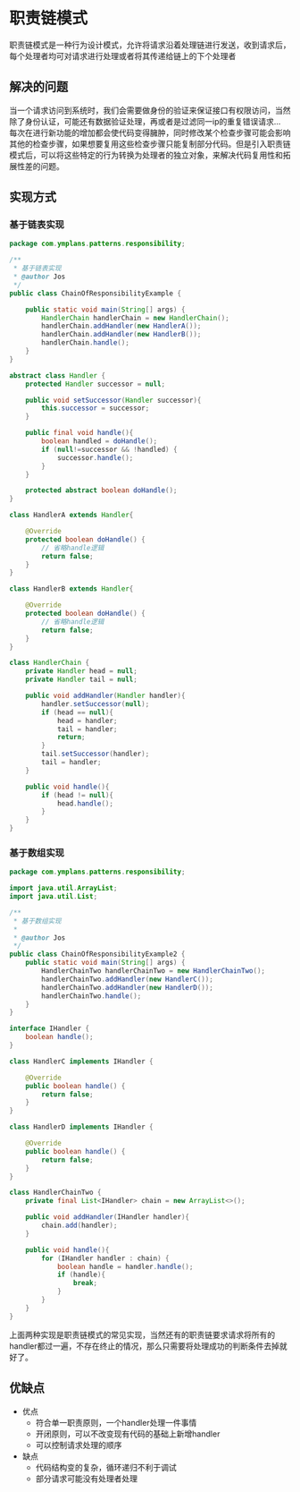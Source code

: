 # 职责链模式
职责链模式是一种行为设计模式，允许将请求沿着处理链进行发送，收到请求后，每个处理者均可对请求进行处理或者将其传递给链上的下个处理者

## 解决的问题
当一个请求访问到系统时，我们会需要做身份的验证来保证接口有权限访问，当然除了身份认证，可能还有数据验证处理，再或者是过滤同一ip的重复错误请求...  
每次在进行新功能的增加都会使代码变得臃肿，同时修改某个检查步骤可能会影响其他的检查步骤，如果想要复用这些检查步骤只能复制部分代码。但是引入职责链模式后，可以将这些特定的行为转换为处理者的独立对象，来解决代码复用性和拓展性差的问题。

## 实现方式

### 基于链表实现
```Java
package com.ymplans.patterns.responsibility;

/**
 * 基于链表实现
 * @author Jos
 */
public class ChainOfResponsibilityExample {

    public static void main(String[] args) {
        HandlerChain handlerChain = new HandlerChain();
        handlerChain.addHandler(new HandlerA());
        handlerChain.addHandler(new HandlerB());
        handlerChain.handle();
    }
}

abstract class Handler {
    protected Handler successor = null;

    public void setSuccessor(Handler successor){
        this.successor = successor;
    }

    public final void handle(){
        boolean handled = doHandle();
        if (null!=successor && !handled) {
            successor.handle();
        }
    }

    protected abstract boolean doHandle();
}

class HandlerA extends Handler{

    @Override
    protected boolean doHandle() {
        // 省略handle逻辑
        return false;
    }
}

class HandlerB extends Handler{

    @Override
    protected boolean doHandle() {
        // 省略handle逻辑
        return false;
    }
}

class HandlerChain {
    private Handler head = null;
    private Handler tail = null;

    public void addHandler(Handler handler){
        handler.setSuccessor(null);
        if (head == null){
            head = handler;
            tail = handler;
            return;
        }
        tail.setSuccessor(handler);
        tail = handler;
    }

    public void handle(){
        if (head != null){
            head.handle();
        }
    }
}
```


### 基于数组实现
```Java
package com.ymplans.patterns.responsibility;

import java.util.ArrayList;
import java.util.List;

/**
 * 基于数组实现
 *
 * @author Jos
 */
public class ChainOfResponsibilityExample2 {
    public static void main(String[] args) {
        HandlerChainTwo handlerChainTwo = new HandlerChainTwo();
        handlerChainTwo.addHandler(new HandlerC());
        handlerChainTwo.addHandler(new HandlerD());
        handlerChainTwo.handle();
    }
}

interface IHandler {
    boolean handle();
}

class HandlerC implements IHandler {

    @Override
    public boolean handle() {
        return false;
    }
}

class HandlerD implements IHandler {

    @Override
    public boolean handle() {
        return false;
    }
}

class HandlerChainTwo {
    private final List<IHandler> chain = new ArrayList<>();

    public void addHandler(IHandler handler){
        chain.add(handler);
    }

    public void handle(){
        for (IHandler handler : chain) {
            boolean handle = handler.handle();
            if (handle){
                break;
            }
        }
    }
}
```
上面两种实现是职责链模式的常见实现，当然还有的职责链要求请求将所有的handler都过一遍，不存在终止的情况，那么只需要将处理成功的判断条件去掉就好了。

## 优缺点
- 优点 
  - 符合单一职责原则，一个handler处理一件事情
  - 开闭原则，可以不改变现有代码的基础上新增handler
  - 可以控制请求处理的顺序
- 缺点
  - 代码结构变的复杂，循环递归不利于调试
  - 部分请求可能没有处理者处理

